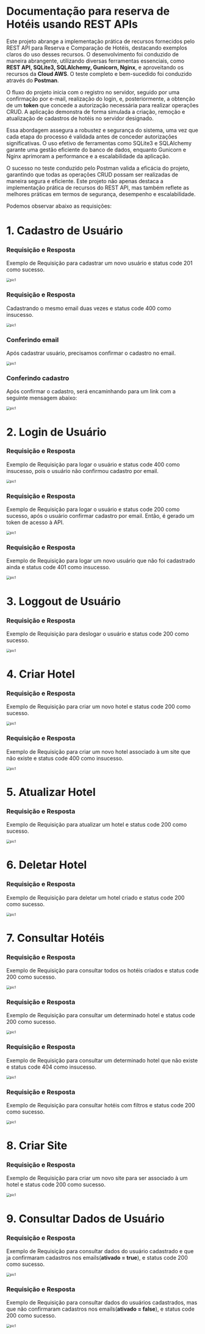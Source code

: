 # Documentação para reserva de Hotéis usando REST APIs

Este projeto abrange a implementação prática de recursos fornecidos pelo REST API para Reserva e Comparação de Hotéis, destacando exemplos claros do uso desses recursos. O desenvolvimento foi conduzido de maneira abrangente, utilizando diversas ferramentas essenciais, como **REST API, SQLite3, SQLAlchemy, Gunicorn, Nginx**, e aproveitando os recursos da **Cloud AWS**. O teste completo e bem-sucedido foi conduzido através do **Postman**.

O fluxo do projeto inicia com o registro no servidor, seguido por uma confirmação por e-mail, realização do login, e, posteriormente, a obtenção de um **token** que concede a autorização necessária para realizar operações CRUD. A aplicação demonstra de forma simulada a criação, remoção e atualização de cadastros de hotéis no servidor designado.

Essa abordagem assegura a robustez e segurança do sistema, uma vez que cada etapa do processo é validada antes de conceder autorizações significativas. O uso efetivo de ferramentas como SQLite3 e SQLAlchemy garante uma gestão eficiente do banco de dados, enquanto Gunicorn e Nginx aprimoram a performance e a escalabilidade da aplicação.

O sucesso no teste conduzido pelo Postman valida a eficácia do projeto, garantindo que todas as operações CRUD possam ser realizadas de maneira segura e eficiente. Este projeto não apenas destaca a implementação prática de recursos do REST API, mas também reflete as melhores práticas em termos de segurança, desempenho e escalabilidade.

Podemos observar abaixo as requisições:

# 1. Cadastro de Usuário
### Requisição e Resposta
Exemplo de Requisição para cadastrar um novo usuário e status code 201 como sucesso.

<img src="https://github.com/hugoferraz5/Hoteis_REST_APIs/assets/91911052/85942856-1b2a-489b-9952-2e72d54a0e06.png" alt="pic1" style="zoom:60% ;" />
<spacer type="horizontal" width="10" height="10">  </spacer>

### Requisição e Resposta
Cadastrando o mesmo email duas vezes e status code 400 como insucesso.

<img src="https://github.com/hugoferraz5/Hoteis_REST_APIs/assets/91911052/61300db4-fa7e-42fb-9631-492fcd88f292" alt="pic1" style="zoom:60% ;" />
<spacer type="horizontal" width="10" height="10">  </spacer>

### Conferindo email
Após cadastrar usuário, precisamos confirmar o cadastro no email.

<img src="https://github.com/hugoferraz5/Hoteis_REST_APIs/assets/91911052/1d4c9b6a-ece5-4fc8-88c7-2e8d71d7ad48" alt="pic1" style="zoom:60% ;" />
<spacer type="horizontal" width="10" height="10">  </spacer>

### Conferindo cadastro
Após confirmar o cadastro, será encaminhando para um link com a seguinte mensagem abaixo:

<img src="https://github.com/hugoferraz5/Hoteis_REST_APIs/assets/91911052/2e7d18d0-70e0-4b6a-ac9d-138a887c1901" alt="pic1" style="zoom:60% ;" />
<spacer type="horizontal" width="10" height="10">  </spacer>

# 2. Login de Usuário
### Requisição e Resposta
Exemplo de Requisição para logar o usuário e status code 400 como insucesso, pois o usuário não confirmou cadastro por email.

<img src="https://github.com/hugoferraz5/Hoteis_REST_APIs/assets/91911052/2b73e77a-4eeb-40c8-a1e6-9bd18cf72c3c" alt="pic1" style="zoom:60% ;" />
<spacer type="horizontal" width="10" height="10">  </spacer>

### Requisição e Resposta
Exemplo de Requisição para logar o usuário e status code 200 como sucesso, após o usuário confirmar cadastro por email. Então, é gerado um token de acesso à API.

<img src="https://github.com/hugoferraz5/Hoteis_REST_APIs/assets/91911052/3fe28184-28b4-4abc-9af4-78960cc1ace6" alt="pic1" style="zoom:60% ;" />
<spacer type="horizontal" width="10" height="10">  </spacer>

### Requisição e Resposta
Exemplo de Requisição para logar um novo usuário que não foi cadastrado ainda e status code 401 como insucesso.

<img src="https://github.com/hugoferraz5/Hoteis_REST_APIs/assets/91911052/001b0014-220f-46cd-ac5e-2f36b6ad5776" alt="pic1" style="zoom:60% ;" />
<spacer type="horizontal" width="10" height="10">  </spacer>

# 3. Loggout de Usuário
### Requisição e Resposta
Exemplo de Requisição para deslogar o usuário  e status code 200 como sucesso.

<img src="https://github.com/hugoferraz5/Hoteis_REST_APIs/assets/91911052/adc8aaf3-787d-4a59-928c-51733201eba8" alt="pic1" style="zoom:60% ;" />
<spacer type="horizontal" width="10" height="10">  </spacer>

# 4. Criar Hotel
### Requisição e Resposta
Exemplo de Requisição para criar um novo hotel e status code 200 como sucesso.

<img src="https://github.com/hugoferraz5/Hoteis_REST_APIs/assets/91911052/3b7cd30e-4a69-4b80-a3b9-1253cb79796f" alt="pic1" style="zoom:60% ;" />
<spacer type="horizontal" width="10" height="10">  </spacer>

### Requisição e Resposta
Exemplo de Requisição para criar um novo hotel associado à um site que não existe e status code 400 como insucesso.

<img src="https://github.com/hugoferraz5/Hoteis_REST_APIs/assets/91911052/5dfc84d5-7b19-4e6c-8c96-45d1e045ff08" alt="pic1" style="zoom:60% ;" />
<spacer type="horizontal" width="10" height="10">  </spacer>

# 5. Atualizar Hotel
### Requisição e Resposta
Exemplo de Requisição para atualizar um hotel e status code 200 como sucesso.

<img src="https://github.com/hugoferraz5/Hoteis_REST_APIs/assets/91911052/8716928b-e2b0-4a08-a56e-93f4026d2146" alt="pic1" style="zoom:60% ;" />
<spacer type="horizontal" width="10" height="10">  </spacer>

# 6. Deletar Hotel
### Requisição e Resposta
Exemplo de Requisição para deletar um hotel criado e status code 200 como sucesso.

<img src="https://github.com/hugoferraz5/Hoteis_REST_APIs/assets/91911052/a05513c8-56e3-4339-90bf-1d036d1ee0c1" alt="pic1" style="zoom:60% ;" />
<spacer type="horizontal" width="10" height="10">  </spacer>

# 7. Consultar Hotéis
### Requisição e Resposta
Exemplo de Requisição para consultar todos os hotéis criados e status code 200 como sucesso.

<img src="https://github.com/hugoferraz5/Hoteis_REST_APIs/assets/91911052/b73808dd-1d24-4286-969e-0dc0d9a8f2cf" alt="pic1" style="zoom:60% ;" />
<spacer type="horizontal" width="10" height="10">  </spacer>

### Requisição e Resposta
Exemplo de Requisição para consultar um determinado hotel e status code 200 como sucesso.

<img src="https://github.com/hugoferraz5/Hoteis_REST_APIs/assets/91911052/a4a952b1-3e96-41b7-b5f4-adf4634ae461" alt="pic1" style="zoom:60% ;" />
<spacer type="horizontal" width="10" height="10">  </spacer>

### Requisição e Resposta
Exemplo de Requisição para consultar um determinado hotel que não existe e status code 404 como insucesso.

<img src="https://github.com/hugoferraz5/Hoteis_REST_APIs/assets/91911052/c2f6c62a-e411-4b62-952e-6583d38ea915" alt="pic1" style="zoom:60% ;" />
<spacer type="horizontal" width="10" height="10">  </spacer>

### Requisição e Resposta
Exemplo de Requisição para consultar hotéis com filtros e status code 200 como sucesso.

<img src="https://github.com/hugoferraz5/Hoteis_REST_APIs/assets/91911052/08870b85-4234-4f54-93c7-c83a0f1a1c2c" alt="pic1" style="zoom:60% ;" />
<spacer type="horizontal" width="10" height="10">  </spacer>

# 8. Criar Site
### Requisição e Resposta
Exemplo de Requisição para criar um novo site para ser associado à um hotel e status code 200 como sucesso.

<img src="https://github.com/hugoferraz5/Hoteis_REST_APIs/assets/91911052/3821f222-9473-47de-ac42-e7f9c68849c6" alt="pic1" style="zoom:60% ;" />
<spacer type="horizontal" width="10" height="10">  </spacer>

# 9. Consultar Dados de Usuário
### Requisição e Resposta
Exemplo de Requisição para consultar dados do usuário cadastrado e que ja confirmaram cadastros nos emails(**ativado = true**), e status code 200 como sucesso.

<img src="https://github.com/hugoferraz5/Hoteis_REST_APIs/assets/91911052/03918943-3c59-48c3-b18f-46e263a546b0" alt="pic1" style="zoom:60% ;" />
<spacer type="horizontal" width="10" height="10">  </spacer>

### Requisição e Resposta
Exemplo de Requisição para consultar dados do usuários cadastrados, mas que não confirmaram cadastros nos emails(**ativado = false**), e status code 200 como sucesso.

<img src="https://github.com/hugoferraz5/Hoteis_REST_APIs/assets/91911052/9d571498-9050-4716-8efc-55eebd2b9e0d" alt="pic1" style="zoom:60% ;" />
<spacer type="horizontal" width="10" height="10">  </spacer>










